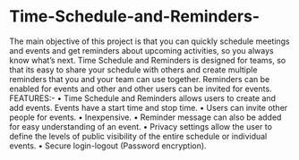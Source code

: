 # Time-Schedule-and-Reminders-
The main objective of this project is that you can quickly schedule meetings and events and get reminders about upcoming activities, so you always know what’s next. Time Schedule and Reminders is designed for teams, so that its easy to share your schedule with others and create multiple reminders that you and your team can use together. Reminders can be enabled for events and other and other users can be invited for events.
FEATURES:- 
•	Time Schedule and Reminders allows users to create and add events. Events have a start time and stop time.
•	Users can invite other people for events.
•	Inexpensive.
•	Reminder message can also be added for easy understanding of an event.
•	Privacy settings allow the user to define the levels of public visibility of the entire schedule or individual events.
•	Secure login-logout (Password encryption).
